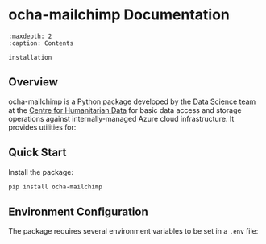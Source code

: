# ocha-mailchimp Documentation

```{toctree}
:maxdepth: 2
:caption: Contents

installation
```

## Overview

ocha-mailchimp is a Python package developed by the [Data Science team](https://centre.humdata.org/data-science/) at the [Centre for Humanitarian Data](https://centre.humdata.org/) for basic data access and storage operations against internally-managed Azure cloud infrastructure. It provides utilities for:



## Quick Start

Install the package:
```bash
pip install ocha-mailchimp
```

## Environment Configuration

The package requires several environment variables to be set in a `.env` file:
